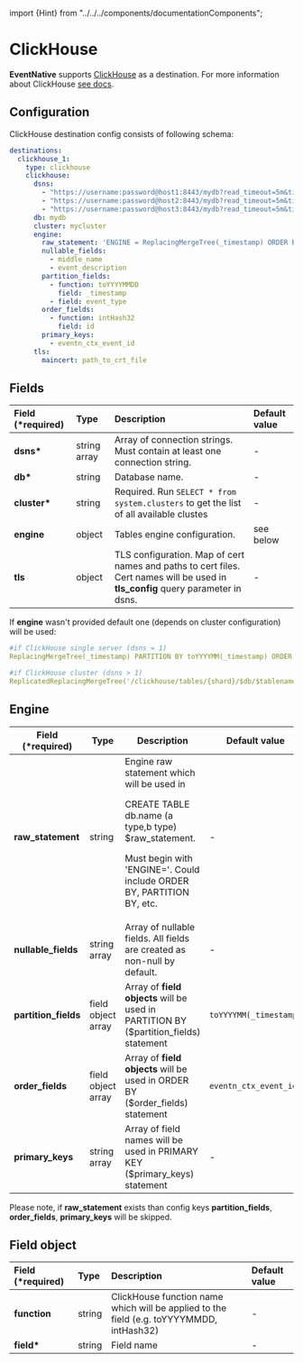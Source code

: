 import {Hint} from "../../../components/documentationComponents";

# ClickHouse

**EventNative** supports [ClickHouse](https://clickhouse.tech/) as a destination. For more information about
ClickHouse [see docs](https://clickhouse.tech/docs/en/).

## Configuration

ClickHouse destination config consists of following schema:

```yaml
destinations:
  clickhouse_1:
    type: clickhouse
    clickhouse:
      dsns:
        - "https://username:password@host1:8443/mydb?read_timeout=5m&timeout=5m&enable_http_compression=1&tls_config=maincert"
        - "https://username:password@host2:8443/mydb?read_timeout=5m&timeout=5m&enable_http_compression=1&tls_config=maincert"
        - "https://username:password@host3:8443/mydb?read_timeout=5m&timeout=5m&enable_http_compression=1&tls_config=maincert"
      db: mydb
      cluster: mycluster
      engine:
        raw_statement: 'ENGINE = ReplacingMergeTree(_timestamp) ORDER BY (eventn_ctx_event_id)' #optional
        nullable_fields:
          - middle_name
          - event_description
        partition_fields:
          - function: toYYYYMMDD
            field: _timestamp
          - field: event_type
        order_fields:
          - function: intHash32
            field: id
        primary_keys:
          - eventn_ctx_event_id
      tls:
        maincert: path_to_crt_file
```

## Fields

| Field \(\*required\) | Type | Description | Default value |
| :--- | :--- | :--- | :--- |
| **dsns\*** | string array | Array of connection strings. Must contain at least one connection string. | - |
| **db\*** | string | Database name. | - |
| **cluster\*** | string | Required. Run `SELECT * from system.clusters` to get  the list of all available clustes | - |
| **engine** | object | Tables engine configuration.  | see below |
| **tls**  | object | TLS configuration. Map of cert names and paths to cert files. Cert names will be used in **tls\_config** query parameter in dsns. | - |

If **engine** wasn't provided default one \(depends on cluster configuration\) will be used:

```yaml
#if ClickHouse single server (dsns = 1)
ReplacingMergeTree(_timestamp) PARTITION BY toYYYYMM(_timestamp) ORDER BY (eventn_ctx_event_id) 

#if ClickHouse cluster (dsns > 1)
ReplicatedReplacingMergeTree('/clickhouse/tables/{shard}/$db/$tablename', '{replica}', _timestamp) PARTITION BY toYYYYMM(_timestamp) ORDER BY (eventn_ctx_event_id) 
```


## Engine

<table>
  <thead>
    <tr>
      <th>Field (*required)</th>
      <th>Type</th>
      <th>Description</th>
      <th>Default value</th>
    </tr>
  </thead>
  <tbody>
    <tr>
      <td><b>raw_statement</b>
      </td>
      <td>string</td>
      <td>
          Engine raw statement which will be used in
        <p>CREATE TABLE db.name (a type,b type) $raw_statement.</p>
        <p>Must begin with &apos;ENGINE=&apos;. Could include ORDER BY, PARTITION
          BY, etc.</p>
      </td>
      <td>-</td>
    </tr>
    <tr>
      <td><b>nullable_fields</b>
      </td>
      <td>string array</td>
      <td>Array of nullable fields. All fields are created as non-null by default.</td>
      <td>-</td>
    </tr>
    <tr>
      <td><b>partition_fields</b>
      </td>
      <td>field object array</td>
      <td>Array of <b>field</b>  <b>objects</b> will be used in PARTITION BY ($partition_fields)
        statement</td>
      <td><code inline={true}>toYYYYMM(_timestamp)</code>
      </td>
    </tr>
    <tr>
      <td><b>order_fields</b>
      </td>
      <td>field object array</td>
      <td>Array of <b>field</b>  <b>objects</b> will be used in ORDER BY ($order_fields)
        statement</td>
      <td><code inline={true}>eventn_ctx_event_id</code>
      </td>
    </tr>
    <tr>
      <td><b>primary_keys</b>
      </td>
      <td>string array</td>
      <td>Array of field names will be used in PRIMARY KEY ($primary_keys) statement</td>
      <td
     >-</td>
    </tr>
  </tbody>
</table>

<Hint>
Please note, if <b>raw_statement</b> exists than config keys <b>partition_fields</b>, <b>order_fields</b>,
<b>primary_keys</b> will be skipped.
</Hint>

## Field object

| Field \(\*required\) | Type | Description | Default value |
| :--- | :--- | :--- | :--- |
| **function** | string | ClickHouse function name which will be applied to the field \(e.g. toYYYYMMDD, intHash32\) | - |
| **field\*** | string | Field name | - |

